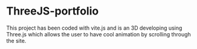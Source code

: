 # ThreeJS-portfolio
This project has been coded with vite.js and is an 3D developing using Three.js which allows the user to have cool animation by scrolling through the site.
